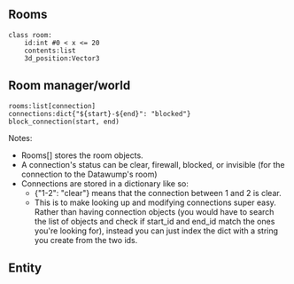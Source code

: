 ## Rooms
```
class room:
	id:int #0 < x <= 20
	contents:list
	3d_position:Vector3
```
## Room manager/world
```
rooms:list[connection]
connections:dict{"${start}-${end}": "blocked"}
block_connection(start, end)
```
Notes:
- Rooms\[] stores the room objects.
- A connection's status can be clear, firewall, blocked, or invisible (for the connection to the Datawump's room)
- Connections are stored in a dictionary like so:
	- {"1-2": "clear"} means that the connection between 1 and 2 is clear.
	-  This is to make looking up and modifying connections super easy. Rather than having connection objects (you would have to search the list of objects and check if start_id and end_id match the ones you're looking for), instead you can just index the dict with a string you create from the two ids.
## Entity
